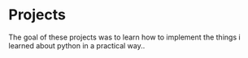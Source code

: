 # Projects
The goal of these projects was to learn how to implement the things i learned about python in a practical way..
